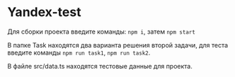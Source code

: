 # Yandex-test

Для сборки проекта введите команды: `npm i`, затем `npm start`

В папке Task находятся два варианта решения второй задачи, для теста введите команды `npm run task1`, `npm run task2`.

В файле src/data.ts находятся тестовые данные для проекта.
